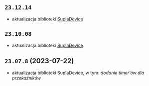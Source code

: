 ## `23.12.14`

- aktualizacja biblioteki [SuplaDevice](https://github.com/SUPLA/supla-device/blob/main/CHANGELOG.md#2312-2023-12-05)

## `23.10.08`

- aktualizacja biblioteki [SuplaDevice](https://github.com/SUPLA/supla-device/blob/main/CHANGELOG.md#2310-2023-10-02)

## `23.07.8` (2023-07-22)

- aktualizacja biblioteki SuplaDevice, w tym: _dodanie timer'ów dla przekaźników_